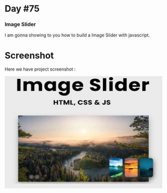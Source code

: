 # Day #75

### Image Slider

I am gonna showing to you how to build a Image Slider with javascript.

# Screenshot

Here we have project screenshot :

![screenshot](screenshot.png)
